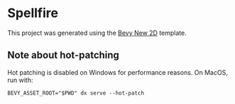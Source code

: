 # Spellfire

This project was generated using the [Bevy New 2D](https://github.com/TheBevyFlock/bevy_new_2d) template.

## Note about hot-patching

Hot patching is disabled on Windows for performance reasons. On MacOS, run with:

```
BEVY_ASSET_ROOT="$PWD" dx serve --hot-patch
```

